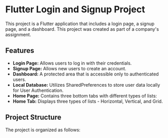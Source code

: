 # Flutter Login and Signup Project

This project is a Flutter application that includes a login page, a signup page, and a dashboard. This project was created as part of a company's assignment.

## Features

- **Login Page:** Allows users to log in with their credentials.
- **Signup Page:** Allows new users to create an account.
- **Dashboard:** A protected area that is accessible only to authenticated users.
- **Local Database:** Utilizes SharedPreferences to store user data locally for User Authentication.
- **Home Page:** Contains three bottom tabs with different types of lists:
- **Home Tab:** Displays three types of lists - Horizontal, Vertical, and Grid.


## Project Structure

The project is organized as follows:

